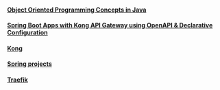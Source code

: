 #### [Object Oriented Programming Concepts in Java](https://medium.com/swlh/object-oriented-programming-concepts-in-java-f339e56cdf74)

#### [Spring Boot Apps with Kong API Gateway using OpenAPI & Declarative Configuration](https://blog.codecentric.de/en/2020/11/spring-boot-kong/)

#### [Kong](https://github.com/Kong/kong)

#### [Spring projects](https://spring.io/projects/spring-boot)

#### [Traefik](https://traefik.io/traefik/)
